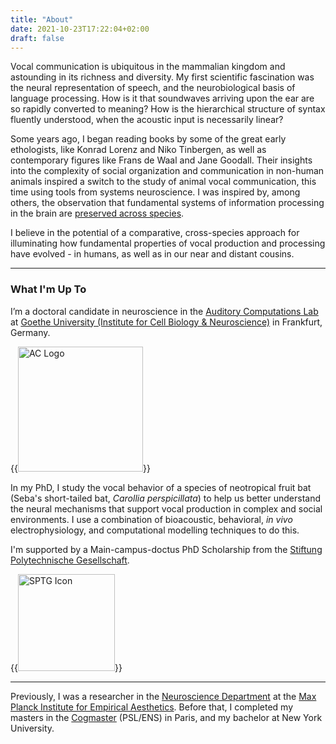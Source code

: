 ```yaml
---
title: "About"
date: 2021-10-23T17:22:04+02:00
draft: false
---
```


Vocal communication is ubiquitous in the mammalian kingdom and astounding in its richness and diversity. My first scientific fascination was the neural representation of speech, and the neurobiological basis of language processing. How is it that soundwaves arriving upon the ear are so rapidly converted to meaning? How is the hierarchical structure of syntax fluently understood, when the acoustic input is necessarily linear?

Some years ago, I began reading books by some of the great early ethologists, like Konrad Lorenz and Niko Tinbergen, as well as contemporary figures like Frans de Waal and Jane Goodall. Their insights into the complexity of social organization and communication in non-human animals inspired a switch to the study of animal vocal communication, this time using tools from systems neuroscience. I was inspired by, among others, the observation that fundamental systems of information processing in the brain are [preserved across species](https://www.sciencedirect.com/science/article/pii/S0896627313009045). 

I believe in the potential of a comparative, cross-species approach for illuminating how fundamental properties of vocal production and processing have evolved - in humans, as well as in our near and distant cousins.

---

### What I'm Up To

I’m a doctoral candidate in neuroscience in the [Auditory Computations Lab](https://www.julio-hechavarria.com/) at [Goethe University (Institute for Cell Biology & Neuroscience)](https://www.goethe-university-frankfurt.de/45912568/Institute_of_Cell_Biology___Neuroscience) in Frankfurt, Germany.

{{<image src="/aclab.png" alt="AC Logo" class=".text-align:center" width="200px">}} 

In my PhD, I study the vocal behavior of a species of neotropical fruit bat (Seba's short-tailed bat, *Carollia perspicillata*) to help us better understand the neural mechanisms that support vocal production in complex and social environments. I use a combination of bioacoustic, behavioral, *in vivo* electrophysiology, and computational modelling techniques to do this. 

I'm supported by a Main-campus-doctus PhD Scholarship from the [Stiftung Polytechnische Gesellschaft](https://www.sptg.de/). 

{{<image src="/sptg.png" alt="SPTG Icon" class=".text-align:center" width="155px">}}

-----

Previously, I was a researcher in the [Neuroscience Department](https://www.aesthetics.mpg.de/en/research/department-of-neuroscience.html) at the [Max Planck Institute for Empirical Aesthetics](https://www.aesthetics.mpg.de/en.html). Before that, I completed my masters in the [Cogmaster](https://cogmaster.ens.psl.eu/en) (PSL/ENS) in Paris, and my bachelor at New York University. 

